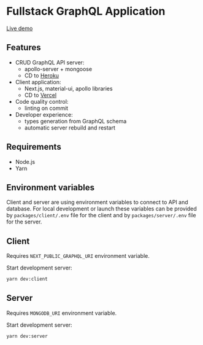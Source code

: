 # Fullstack GraphQL Application

[Live demo](https://graphql-demo.dqntio.now.sh/)

## Features

- CRUD GraphQL API server:
  - apollo-server + mongoose
  - CD to [Heroku](https://heroku.com)
- Client application:
  - Next.js, material-ui, apollo libraries
  - CD to [Vercel](https://vercel.com/)
- Code quality control:
  - linting on commit
- Developer experience:
  - types generation from GraphQL schema
  - automatic server rebuild and restart

## Requirements

- Node.js
- Yarn

## Environment variables

Client and server are using environment variables to connect to API and database.
For local development or launch these variables can be provided by `packages/client/.env` file for the client and by `packages/server/.env` file for the server.

## Client

Requires `NEXT_PUBLIC_GRAPHQL_URI` environment variable.

Start development server:
```sh
yarn dev:client
```

## Server

Requires `MONGODB_URI` environment variable.

Start development server:
```sh
yarn dev:server
```

